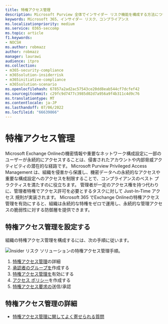 ```yaml
---
title: 特権アクセス管理
description: Microsoft Purview 全体でインサイダー リスク機能を構成する方法について説明します。
keywords: Microsoft 365、インサイダー リスク、コンプライアンス
ms.localizationpriority: medium
ms.service: O365-seccomp
ms.topic: article
f1.keywords:
- NOCSH
ms.author: robmazz
author: robmazz
manager: laurawi
audience: itpro
ms.collection:
- m365-security-compliance
- m365solution-insiderrisk
- m365initiative-compliance
- m365solution-scenario
ms.openlocfilehash: 67857a2ad2ac57543ce20dd8eab544cf7dcfef42
ms.sourcegitcommit: c29fc9d7477c3985d02d7a956a9f4b311c4d9c76
ms.translationtype: MT
ms.contentlocale: ja-JP
ms.lasthandoff: 07/06/2022
ms.locfileid: "66639866"
---
```

# <a name="privileged-access-management"></a>特権アクセス管理

Microsoft Exchange Onlineの機密情報や重要なネットワーク構成設定に一部のユーザーが永続的にアクセスすることは、侵害されたアカウントや内部脅威アクティビティの潜在的な経路です。 Microsoft Purview Privileged Access Management は、組織を侵害から保護し、機密データへの永続的なアクセスや重要な構成設定へのアクセスを制限することで、コンプライアンスのベスト プラクティスを満たすのに役立ちます。 管理者が一定のアクセス権を持つ代わりに、管理者特権でアクセス許可を必要とするタスクに対して Just-In-Time アクセス 規則が実装されます。 Microsoft 365 でExchange Onlineの特権アクセス管理を有効にすると、組織は永続的な特権をゼロで運用し、永続的な管理アクセスの脆弱性に対する防御層を提供できます。

## <a name="configure-privileged-access-management"></a>特権アクセス管理を設定する

組織の特権アクセス管理を構成するには、次の手順に従います。

![Insider リスク ソリューションの特権アクセス管理手順。](../media/ir-solution-pam-steps.png)

1. [特権アクセス管理](privileged-access-management.md)の詳細
2. [承認者のグループを](privileged-access-management-configuration.md#step-1-create-an-approvers-group)作成する
3. [特権アクセス管理を](privileged-access-management-configuration.md#step-2-enable-privileged-access)有効にする
4. [アクセス ポリシー](privileged-access-management-configuration.md#step-3-create-an-access-policy)を作成する
5. [特権アクセス要求の](privileged-access-management-configuration.md#step-4-submitapprove-privileged-access-requests)送信/承認

## <a name="more-information-about-privileged-access-management"></a>特権アクセス管理の詳細

- [特権アクセス管理に関してよく寄せられる質問](privileged-access-management.md#frequently-asked-questions)
